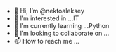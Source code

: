 - 👋 Hi, I’m @nektoaleksey
- 👀 I’m interested in ...IT
- 🌱 I’m currently learning ...Python
- 💞️ I’m looking to collaborate on ...
- 📫 How to reach me ...

<!---
nektoaleksey/nektoaleksey is a ✨ special ✨ repository because its `README.md` (this file) appears on your GitHub profile.
You can click the Preview link to take a look at your changes.
--->
